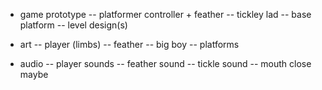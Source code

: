 - game prototype
-- platformer controller + feather
-- tickley lad
-- base platform
-- level design(s)

- art
-- player (limbs)
-- feather
-- big boy
-- platforms

- audio
-- player sounds
-- feather sound
-- tickle sound
-- mouth close maybe
